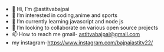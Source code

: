 - 👋 Hi, I’m @astitvabajpai
- 👀 I’m interested in coding,anime and sports
- 🌱 I’m currently learning javascript and node js
- 💞️ I’m looking to collaborate on various open source projects
- 📫 How to reach me gmail- astitvabajpai@gmail.com
- my instagram-https://www.instagram.com/bajpaiastitv22/

<!---
astitvabajpai/astitvabajpai is a ✨ special ✨ repository because its `README.md` (this file) appears on your GitHub profile.
You can click the Preview link to take a look at your changes.
--->
